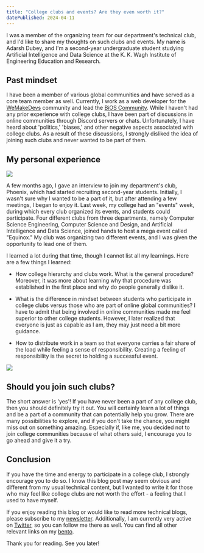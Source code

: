 ```yaml
---
title: "College clubs and events? Are they even worth it?"
datePublished: 2024-04-11
---
```


I was a member of the organizing team for our department's technical club, and I'd like to share my thoughts on such clubs and events. My name is Adarsh Dubey, and I'm a second-year undergraduate student studying Artificial Intelligence and Data Science at the K. K. Wagh Institute of Engineering Education and Research.

## Past mindset

I have been a member of various global communities and have served as a core team member as well. Currently, I work as a web developer for the [WeMakeDevs](https://twitter.com/wemakedevs) community and lead the [BiOS Community](https://twitter.com/bios_twt). While I haven't had any prior experience with college clubs, I have been part of discussions in online communities through Discord servers or chats. Unfortunately, I have heard about 'politics,' 'biases,' and other negative aspects associated with college clubs. As a result of these discussions, I strongly disliked the idea of joining such clubs and never wanted to be part of them.

## My personal experience

![](https://cdn.hashnode.com/res/hashnode/image/upload/v1712856788107/fde25ae2-acfe-4b23-86b8-ea275bb220be.png)

A few months ago, I gave an interview to join my department's club, Phoenix, which had started recruiting second-year students. Initially, I wasn't sure why I wanted to be a part of it, but after attending a few meetings, I began to enjoy it. Last week, my college had an "events" week, during which every club organized its events, and students could participate. Four different clubs from three departments, namely Computer Science Engineering, Computer Science and Design, and Artificial Intelligence and Data Science, joined hands to host a mega event called "Equinox." My club was organizing two different events, and I was given the opportunity to lead one of them.

I learned a lot during that time, though I cannot list all my learnings. Here are a few things I learned:

* How college hierarchy and clubs work. What is the general procedure? Moreover, it was more about learning why that procedure was established in the first place and why do people generally dislike it.
    
* What is the difference in mindset between students who participate in college clubs versus those who are part of online global communities? I have to admit that being involved in online communities made me feel superior to other college students. However, I later realized that everyone is just as capable as I am, they may just need a bit more guidance.
    
* How to distribute work in a team so that everyone carries a fair share of the load while feeling a sense of responsibility. Creating a feeling of responsibility is the secret to holding a successful event.
    

![](https://cdn.hashnode.com/res/hashnode/image/upload/v1712857126640/0b3b6c8e-1e93-40ac-a936-9ae08d811456.jpeg)

## Should you join such clubs?

The short answer is 'yes'! If you have never been a part of any college club, then you should definitely try it out. You will certainly learn a lot of things and be a part of a community that can potentially help you grow. There are many possibilities to explore, and if you don't take the chance, you might miss out on something amazing. Especially if, like me, you decided not to join college communities because of what others said, I encourage you to go ahead and give it a try.

## Conclusion

If you have the time and energy to participate in a college club, I strongly encourage you to do so. I know this blog post may seem obvious and different from my usual technical content, but I wanted to write it for those who may feel like college clubs are not worth the effort - a feeling that I used to have myself.

If you enjoy reading this blog or would like to read more technical blogs, please subscribe to my [newsletter](https://blog.adarshdubey.com/newsletter). Additionally, I am currently very active on [Twitter](https://twitter.com/inclinedadarsh), so you can follow me there as well. You can find all other relevant links on my [bento](https://bento.me/adarsh).

Thank you for reading. See you later!